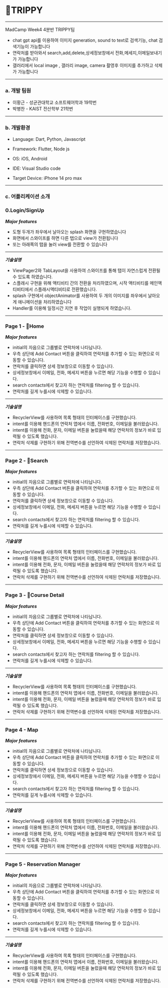 # TRIPPY

---

MadCamp Week4 4분반 TRIPPY팀

- chat gpt api를 이용하여 이미지 generation, sound to text로 검색기능, chat 검색기능이 가능합니다
- 연락처를 받아와서 search,add,delete,상세정보창에서 전화,메세지,이메일보내기가 가능합니다
- 갤러리에서 local image , 갤러리 image, camera 촬영후 이미지를 추가하고 삭제가 가능합니다

---

### a. 개발 팀원

- 이황근 - 성균관대학교 소프트웨어학과 19학번
- 박병찬 - KAIST 전산학부 21학번

---

### b. 개발환경

- Language: Dart, Python, Javascript
- Framework: Flutter, Node js
- OS: iOS, Android

- IDE: Visual Studio code
- Target Device: iPhone 14 pro max

---

### c. 어플리케이션 소개

### 0.Login/SignUp

***Major features***

- 도형 두개가 좌우에서 날아오는 splash 화면을 구현하였습니다
- 화면에서 스와이프를 하면 다른 탭으로 view가 전환됩니다
- 또는 아래쪽의 탭을 눌러 view를 전환할 수 있습니다

---

***기술설명***

- ViewPager2와 TabLayout을 사용하여 스와이프를 통해 탭이 자연스럽게 전환될 수 있도록 하였습니다.
- 스플래시 구현을 위해 액티비티 간의 전환을 처리하였으며, 시작 액티비티를 메인액티비티에서 스플래시액티비티로 전환했습니다.
- splash 구현에서 objectAnimator를 사용하여 두 개의 이미지를 좌우에서 날아오게 애니메이션을 처리하였습니다
- Handler를 이용해 일정시간 지연 후 작업이 실행되게 하였습니다.

---

### Page 1 - Home

***Major features***

- initial의 자음으로 그룹별로 연락처에 나타납니다.
- 우측 상단에 Add Contact 버튼을 클릭하여 연락처를 추가할 수 있는 화면으로 이동할 수 있습니다.
- 연락처를 클릭하면 상세 정보창으로 이동할 수 있습니다.
- 상세정보창에서 이메일, 전화, 메세지 버튼을 누르면 해당 기능을 수행할 수 있습니다.
- search contacts에서 찾고자 하는 연락처를 filtering 할 수 있습니다.
- 연락처를 길게 누를시에 삭제할 수 있습니다.

---

***기술설명***

- RecyclerView를 사용하여 목록 형태의 인터페이스를 구현했습니다.
- intent를 이용해 핸드폰의 연락처 앱에서 이름, 전화번호, 이메일을 불러왔습니다.
- intent를 이용해 전화, 문자, 이메일 버튼을 눌렀을때 해당 연락처의 정보가 바로 입력될 수 있도록 했습니다.
- 연락처 삭제를 구현하기 위해 전역변수를 선언하여 삭제된 연락처를 저장했습니다.

---

### Page 2 - Search

***Major features***

- initial의 자음으로 그룹별로 연락처에 나타납니다.
- 우측 상단에 Add Contact 버튼을 클릭하여 연락처를 추가할 수 있는 화면으로 이동할 수 있습니다.
- 연락처를 클릭하면 상세 정보창으로 이동할 수 있습니다.
- 상세정보창에서 이메일, 전화, 메세지 버튼을 누르면 해당 기능을 수행할 수 있습니다.
- search contacts에서 찾고자 하는 연락처를 filtering 할 수 있습니다.
- 연락처를 길게 누를시에 삭제할 수 있습니다.

---

***기술설명***

- RecyclerView를 사용하여 목록 형태의 인터페이스를 구현했습니다.
- intent를 이용해 핸드폰의 연락처 앱에서 이름, 전화번호, 이메일을 불러왔습니다.
- intent를 이용해 전화, 문자, 이메일 버튼을 눌렀을때 해당 연락처의 정보가 바로 입력될 수 있도록 했습니다.
- 연락처 삭제를 구현하기 위해 전역변수를 선언하여 삭제된 연락처를 저장했습니다.

---

### Page 3 - Course Detail

***Major features***

- initial의 자음으로 그룹별로 연락처에 나타납니다.
- 우측 상단에 Add Contact 버튼을 클릭하여 연락처를 추가할 수 있는 화면으로 이동할 수 있습니다.
- 연락처를 클릭하면 상세 정보창으로 이동할 수 있습니다.
- 상세정보창에서 이메일, 전화, 메세지 버튼을 누르면 해당 기능을 수행할 수 있습니다.
- search contacts에서 찾고자 하는 연락처를 filtering 할 수 있습니다.
- 연락처를 길게 누를시에 삭제할 수 있습니다.

---

***기술설명***

- RecyclerView를 사용하여 목록 형태의 인터페이스를 구현했습니다.
- intent를 이용해 핸드폰의 연락처 앱에서 이름, 전화번호, 이메일을 불러왔습니다.
- intent를 이용해 전화, 문자, 이메일 버튼을 눌렀을때 해당 연락처의 정보가 바로 입력될 수 있도록 했습니다.
- 연락처 삭제를 구현하기 위해 전역변수를 선언하여 삭제된 연락처를 저장했습니다.

---

### Page 4 - Map

***Major features***

- initial의 자음으로 그룹별로 연락처에 나타납니다.
- 우측 상단에 Add Contact 버튼을 클릭하여 연락처를 추가할 수 있는 화면으로 이동할 수 있습니다.
- 연락처를 클릭하면 상세 정보창으로 이동할 수 있습니다.
- 상세정보창에서 이메일, 전화, 메세지 버튼을 누르면 해당 기능을 수행할 수 있습니다.
- search contacts에서 찾고자 하는 연락처를 filtering 할 수 있습니다.
- 연락처를 길게 누를시에 삭제할 수 있습니다.

---

***기술설명***

- RecyclerView를 사용하여 목록 형태의 인터페이스를 구현했습니다.
- intent를 이용해 핸드폰의 연락처 앱에서 이름, 전화번호, 이메일을 불러왔습니다.
- intent를 이용해 전화, 문자, 이메일 버튼을 눌렀을때 해당 연락처의 정보가 바로 입력될 수 있도록 했습니다.
- 연락처 삭제를 구현하기 위해 전역변수를 선언하여 삭제된 연락처를 저장했습니다.

---

### Page 5 - Reservation Manager

***Major features***

- initial의 자음으로 그룹별로 연락처에 나타납니다.
- 우측 상단에 Add Contact 버튼을 클릭하여 연락처를 추가할 수 있는 화면으로 이동할 수 있습니다.
- 연락처를 클릭하면 상세 정보창으로 이동할 수 있습니다.
- 상세정보창에서 이메일, 전화, 메세지 버튼을 누르면 해당 기능을 수행할 수 있습니다.
- search contacts에서 찾고자 하는 연락처를 filtering 할 수 있습니다.
- 연락처를 길게 누를시에 삭제할 수 있습니다.

---

***기술설명***

- RecyclerView를 사용하여 목록 형태의 인터페이스를 구현했습니다.
- intent를 이용해 핸드폰의 연락처 앱에서 이름, 전화번호, 이메일을 불러왔습니다.
- intent를 이용해 전화, 문자, 이메일 버튼을 눌렀을때 해당 연락처의 정보가 바로 입력될 수 있도록 했습니다.
- 연락처 삭제를 구현하기 위해 전역변수를 선언하여 삭제된 연락처를 저장했습니다.
